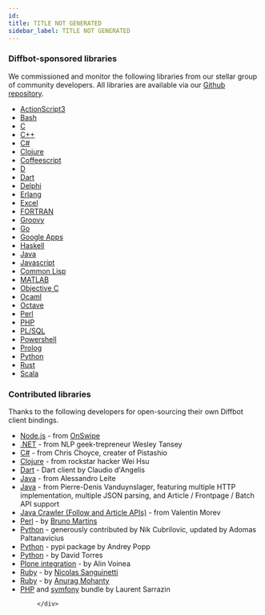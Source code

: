 ```yaml
---
id: 
title: TITLE NOT GENERATED
sidebar_label: TITLE NOT GENERATED
---
```


<div id="docBody">
            <div class="indent">
<h3>Diffbot-sponsored libraries</h3>
<p>We commissioned and monitor the following libraries from our stellar group of community developers. All libraries are available via our <a href="https://github.com/diffbot" target="_blank">Github repository</a>.</p>
<ul>
  <li><a target="_blank" href="https://github.com/diffbot/diffbot-as3-client">ActionScript3</a></li>
  <li><a target="_blank" href="https://github.com/diffbot/diffbot-bash-client">Bash</a></li>
  <li><a target="_blank" href="https://github.com/diffbot/diffbot-c-client">C</a></li>
  <li><a target="_blank" href="https://github.com/diffbot/diffbot-cpp-client">C++</a></li>
  <li><a target="_blank" href="https://github.com/diffbot/diffbot-csharp-client">C#</a></li>
  <li><a target="_blank" href="https://github.com/diffbot/diffbot-clojure-client">Clojure</a></li>
  <li><a target="_blank" href="https://github.com/diffbot/diffbot-coffeescript-client">Coffeescript</a></li>
  <li><a target="_blank" href="https://github.com/diffbot/diffbot-d-client">D</a></li>
  <li><a target="_blank" href="https://github.com/diffbot/diffbot-dart-client">Dart</a></li>
  <li><a target="_blank" href="https://github.com/diffbot/diffbot-delphi-client">Delphi</a></li>
  <li><a target="_blank" href="https://github.com/diffbot/diffbot-erlang-client">Erlang</a></li>
  <li><a target="_blank" href="https://github.com/diffbot/diffbot-excel-client">Excel</a></li>
  <li><a target="_blank" href="https://github.com/diffbot/diffbot-fortran-client">FORTRAN</a></li>
  <li><a target="_blank" href="https://github.com/diffbot/diffbot-groovy-client">Groovy</a></li>
  <li><a target="_blank" href="https://github.com/diffbot/diffbot-go-client">Go</a></li>
  <li><a target="_blank" href="https://github.com/diffbot/diffbot-google-apps-client">Google Apps</a></li>
  <li><a target="_blank" href="https://github.com/diffbot/diffbot-haskell-client">Haskell</a></li>
  <li><a target="_blank" href="https://github.com/diffbot/diffbot-java-client">Java</a></li>
  <li><a target="_blank" href="https://github.com/diffbot/diffbot-js-client">Javascript</a></li>
  <li><a target="_blank" href="https://github.com/diffbot/diffbot-lisp-client">Common Lisp</a></li>
  <li><a target="_blank" href="https://github.com/diffbot/diffbot-matlab-client">MATLAB</a></li>
  <li><a target="_blank" href="https://github.com/diffbot/diffbot-objc-client">Objective C</a></li>
  <li><a target="_blank" href="https://github.com/diffbot/diffbot-ocaml-client">Ocaml</a></li>
  <li><a target="_blank" href="https://github.com/diffbot/diffbot-octave-client">Octave</a></li>
  <li><a target="_blank" href="https://github.com/diffbot/diffbot-perl-client">Perl</a></li>
  <li><a target="_blank" href="https://github.com/diffbot/diffbot-php-client">PHP</a></li>
  <li><a target="_blank" href="https://github.com/diffbot/diffbot-plsql-client">PL/SQL</a></li>
  <li><a target="_blank" href="https://github.com/diffbot/diffbot-powershell-client">Powershell</a></li>
  <li><a target="_blank" href="https://github.com/diffbot/diffbot-prolog-client">Prolog</a></li>
  <li><a target="_blank" href="https://github.com/diffbot/diffbot-python-client">Python</a></li>
  <li><a target="_blank" href="https://github.com/diffbot/diffbot-rust-client">Rust</a></li>
  <li><a target="_blank" href="https://github.com/diffbot/diffbot-scala-client">Scala</a></li>
</ul>

<h3>Contributed libraries</h3>
  <p>Thanks to the following developers for open-sourcing their own Diffbot client bindings.</p>
  <ul>
  <li>
<a href="https://github.com/markbao/node-diffbot" target="_new">Node.js</a> - from <a href="http://www.onswipe.com" target="_new">OnSwipe</a>
</li>
  <li>
<a href="https://github.com/tansey/diffbot" target="_new">.NET</a> - from NLP geek-trepreneur Wesley Tansey</li>
  <li>
<a href="https://github.com/TheRightChoyce/diffbot-csharp" target="_new">C#</a> - from Chris Choyce, creater of Pistashio</li>
  <li>
<a href="https://github.com/yayitswei/diffbot-clj" target="_new">Clojure</a> - from rockstar hacker Wei Hsu</li>

  <li>
<a href="http://pub.dartlang.org/packages/diffbot" target="_new">Dart</a> - Dart client by Claudio d'Angelis</li>
  <li>
<a href="https://github.com/alessandroleite/jdiffbot" target="_new">Java</a> - from Alessandro Leite</li>
  <li>
<a href="https://github.com/vanduynslagerp/diffbot-java-sdk" target="_new">Java</a> - from Pierre-Denis Vanduynslager, featuring multiple HTTP implementation, multiple JSON parsing, and Article / Frontpage / Batch API support
  </li>
<li>
<a href="https://github.com/vmorev/crawler" target="_new">Java Crawler (Follow and Article APIs)</a> - from Valentin Morev</li>
  <li>
<a href="https://metacpan.org/module/Net::DiffBot" target="_new">Perl</a> - by <a href="https://metacpan.org/author/BSM" target="_new">Bruno Martins</a>
</li>
  <li>
<a href="https://github.com/nikcub/py-diffbot" target="_new">Python</a> - generously contributed by Nik Cubrilovic, updated by Adomas Paltanavicius</li>
  <li>
<a href="http://pypi.python.org/pypi/diffbot/0.1" target="_new">Python</a> - pypi package by Andrey Popp</li>
  <li>
<a href="https://gist.github.com/1337245" target="_new">Python</a> - by David Torres</li>
  <li>
<a href="http://pypi.python.org/pypi/collective.diffbot/1.0" target="_new">Plone integration</a> - by Alin Voinea</li>
  <li>
<a href="https://rubygems.org/gems/diffbot" target="_new">Ruby</a> - by <a href="http://tinder.com" target="_new">Nicolas Sanguinetti</a>
</li>
  <li>
<a href="https://github.com/tevren/biffbot" target="_new">Ruby</a> - by <a href="https://github.com/tevren" target="_new">Anurag Mohanty</a>
</li>
  <li>
<a href="https://github.com/Laurent-Sarrazin/diffbot-php" target="_new">PHP</a> and <a href="https://github.com/Laurent-Sarrazin/LaurentSarrazinDiffbotBundle" target="_new">symfony</a> bundle by Laurent Sarrazin</li>
  </ul>
</div>

            </div>